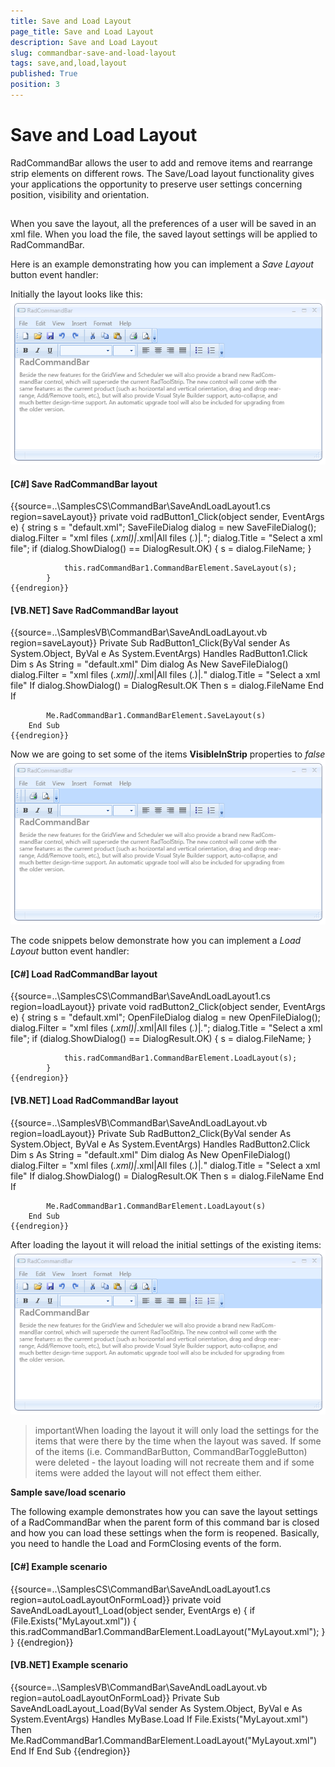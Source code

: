 ```yaml
---
title: Save and Load Layout
page_title: Save and Load Layout
description: Save and Load Layout
slug: commandbar-save-and-load-layout
tags: save,and,load,layout
published: True
position: 3
---
```


# Save and Load Layout



RadCommandBar allows  the user to add and remove items and rearrange strip elements on different rows. The Save/Load layout
     	 functionality gives your applications the opportunity to preserve user settings concerning position, visibility and orientation. 
      

## 

When you save the layout, all the preferences of a user will be saved in an xml file. When you load the file, 
        the saved layout settings will be applied to RadCommandBar.

Here is an example demonstrating how you can implement a *Save Layout* button event handler:

Initially the layout looks like this:![command-bar-save-and-load-layout 001](images/command-bar-save-and-load-layout001.png)

#### __[C#] Save RadCommandBar layout__

{{source=..\SamplesCS\CommandBar\SaveAndLoadLayout1.cs region=saveLayout}}
	        private void radButton1_Click(object sender, EventArgs e)
	        {
	            string s = "default.xml";
	            SaveFileDialog dialog = new SaveFileDialog();
	            dialog.Filter =
	               "xml files (*.xml)|*.xml|All files (*.*)|*.*";
	            dialog.Title = "Select a xml file";
	            if (dialog.ShowDialog() == DialogResult.OK)
	            {
	                s = dialog.FileName;
	            }
	
	            this.radCommandBar1.CommandBarElement.SaveLayout(s);
	        }
	{{endregion}}



#### __[VB.NET] Save RadCommandBar layout__

{{source=..\SamplesVB\CommandBar\SaveAndLoadLayout.vb region=saveLayout}}
	    Private Sub RadButton1_Click(ByVal sender As System.Object, ByVal e As System.EventArgs) Handles RadButton1.Click
	        Dim s As String = "default.xml"
	        Dim dialog As New SaveFileDialog()
	        dialog.Filter = "xml files (*.xml)|*.xml|All files (*.*)|*.*"
	        dialog.Title = "Select a xml file"
	        If dialog.ShowDialog() = DialogResult.OK Then
	            s = dialog.FileName
	        End If
	
	        Me.RadCommandBar1.CommandBarElement.SaveLayout(s)
	    End Sub
	{{endregion}}



Now we are going to set some of the items __VisibleInStrip__ properties to *false*![command-bar-save-and-load-layout 002](images/command-bar-save-and-load-layout002.png)

The code snippets below demonstrate how you can implement a *Load Layout* button event handler: 

#### __[C#] Load RadCommandBar layout__

{{source=..\SamplesCS\CommandBar\SaveAndLoadLayout1.cs region=loadLayout}}
	        private void radButton2_Click(object sender, EventArgs e)
	        {
	            string s = "default.xml";
	            OpenFileDialog dialog = new OpenFileDialog();
	            dialog.Filter =
	               "xml files (*.xml)|*.xml|All files (*.*)|*.*";
	            dialog.Title = "Select a xml file";
	            if (dialog.ShowDialog() == DialogResult.OK)
	            {
	                s = dialog.FileName;
	            }
	
	            this.radCommandBar1.CommandBarElement.LoadLayout(s);
	        }
	{{endregion}}



#### __[VB.NET] Load RadCommandBar layout__

{{source=..\SamplesVB\CommandBar\SaveAndLoadLayout.vb region=loadLayout}}
	    Private Sub RadButton2_Click(ByVal sender As System.Object, ByVal e As System.EventArgs) Handles RadButton2.Click
	        Dim s As String = "default.xml"
	        Dim dialog As New OpenFileDialog()
	        dialog.Filter = "xml files (*.xml)|*.xml|All files (*.*)|*.*"
	        dialog.Title = "Select a xml file"
	        If dialog.ShowDialog() = DialogResult.OK Then
	            s = dialog.FileName
	        End If
	
	        Me.RadCommandBar1.CommandBarElement.LoadLayout(s)
	    End Sub
	{{endregion}}



After loading the layout it will reload the initial settings of the existing items:![command-bar-save-and-load-layout 001](images/command-bar-save-and-load-layout001.png)

>importantWhen loading the layout it will only load the settings for the items that were there by the time when the layout was saved.
  If some of the items (i.e. CommandBarButton, CommandBarToggleButton) were deleted - the layout loading will not recreate them and if some items were added
  the layout will not effect them either.

__Sample save/load scenario__

The following example demonstrates how you can save the layout settings of a RadCommandBar when the parent form of this command bar is closed 
 			and how you can load these settings when the form is reopened. Basically, you need to handle the Load and FormClosing events of the form.
 		

#### __[C#] Example scenario__

{{source=..\SamplesCS\CommandBar\SaveAndLoadLayout1.cs region=autoLoadLayoutOnFormLoad}}
	        private void SaveAndLoadLayout1_Load(object sender, EventArgs e)
	        {
	            if (File.Exists("MyLayout.xml"))
	            {
	                this.radCommandBar1.CommandBarElement.LoadLayout("MyLayout.xml");
	            }
	        }
	{{endregion}}



#### __[VB.NET] Example scenario__

{{source=..\SamplesVB\CommandBar\SaveAndLoadLayout.vb region=autoLoadLayoutOnFormLoad}}
	    Private Sub SaveAndLoadLayout_Load(ByVal sender As System.Object, ByVal e As System.EventArgs) Handles MyBase.Load
	        If File.Exists("MyLayout.xml") Then
	            Me.RadCommandBar1.CommandBarElement.LoadLayout("MyLayout.xml")
	        End If
	    End Sub
	{{endregion}}



